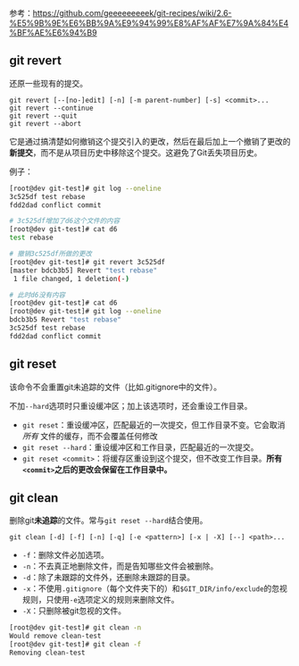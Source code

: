 参考：https://github.com/geeeeeeeeek/git-recipes/wiki/2.6-%E5%9B%9E%E6%BB%9A%E9%94%99%E8%AF%AF%E7%9A%84%E4%BF%AE%E6%94%B9

## git revert

还原一些现有的提交。

```
git revert [--[no-]edit] [-n] [-m parent-number] [-s] <commit>...
git revert --continue
git revert --quit
git revert --abort
```

它是通过搞清楚如何撤销这个提交引入的更改，然后在最后加上一个撤销了更改的**新提交**，而不是从项目历史中移除这个提交。这避免了Git丢失项目历史。



例子：

```bash
[root@dev git-test]# git log --oneline
3c525df test rebase
fdd2dad conflict commit

# 3c525df增加了d6这个文件的内容
[root@dev git-test]# cat d6
test rebase

# 撤销3c525df所做的更改
[root@dev git-test]# git revert 3c525df
[master bdcb3b5] Revert "test rebase"
 1 file changed, 1 deletion(-)

# 此时d6没有内容
[root@dev git-test]# cat d6
[root@dev git-test]# git log --oneline
bdcb3b5 Revert "test rebase"
3c525df test rebase
fdd2dad conflict commit
```

## git reset

该命令不会重置git未追踪的文件（比如.gitignore中的文件）。

不加`--hard`选项时只重设缓冲区；加上该选项时，还会重设工作目录。

- `git reset`：重设缓冲区，匹配最近的一次提交，但工作目录不变。它会取消 *所有* 文件的缓存，而不会覆盖任何修改
- `git reset --hard`：重设缓冲区和工作目录，匹配最近的一次提交。
- `git reset <commit>`：将缓存区重设到这个提交，但不改变工作目录。**所有 `<commit>`之后的更改会保留在工作目录中。**

## git clean

删除git**未追踪**的文件。常与`git reset --hard`结合使用。

```
git clean [-d] [-f] [-n] [-q] [-e <pattern>] [-x | -X] [--] <path>...
```

- `-f`：删除文件必加选项。
- `-n`：不去真正地删除文件，而是告知哪些文件会被删除。
- `-d`：除了未跟踪的文件外，还删除未跟踪的目录。
- `-x`：不使用`.gitignore`（每个文件夹下的）和`$GIT_DIR/info/exclude`的忽视规则，只使用`-e`选项定义的规则来删除文件。
- `-X`：只删除被git忽视的文件。

```bash
[root@dev git-test]# git clean -n
Would remove clean-test
[root@dev git-test]# git clean -f
Removing clean-test
```

